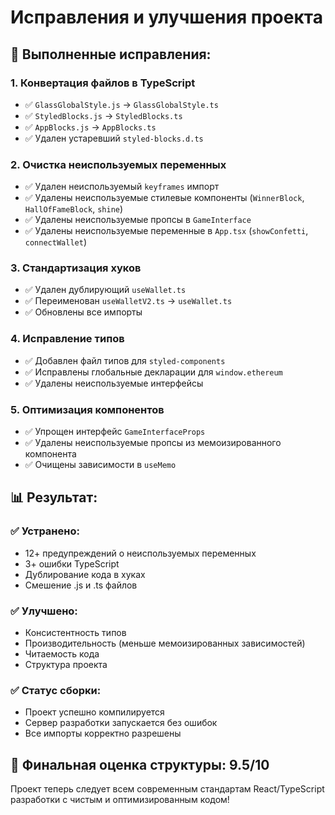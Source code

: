 # Исправления и улучшения проекта

## 🔧 Выполненные исправления:

### 1. **Конвертация файлов в TypeScript**
- ✅ `GlassGlobalStyle.js` → `GlassGlobalStyle.ts`
- ✅ `StyledBlocks.js` → `StyledBlocks.ts`
- ✅ `AppBlocks.js` → `AppBlocks.ts`
- ✅ Удален устаревший `styled-blocks.d.ts`

### 2. **Очистка неиспользуемых переменных**
- ✅ Удален неиспользуемый `keyframes` импорт
- ✅ Удалены неиспользуемые стилевые компоненты (`WinnerBlock`, `HallOfFameBlock`, `shine`)
- ✅ Удалены неиспользуемые пропсы в `GameInterface`
- ✅ Удалены неиспользуемые переменные в `App.tsx` (`showConfetti`, `connectWallet`)

### 3. **Стандартизация хуков**
- ✅ Удален дублирующий `useWallet.ts`
- ✅ Переименован `useWalletV2.ts` → `useWallet.ts`
- ✅ Обновлены все импорты

### 4. **Исправление типов**
- ✅ Добавлен файл типов для `styled-components`
- ✅ Исправлены глобальные декларации для `window.ethereum`
- ✅ Удалены неиспользуемые интерфейсы

### 5. **Оптимизация компонентов**
- ✅ Упрощен интерфейс `GameInterfaceProps`
- ✅ Удалены неиспользуемые пропсы из мемоизированного компонента
- ✅ Очищены зависимости в `useMemo`

## 📊 Результат:

### ✅ **Устранено:**
- 12+ предупреждений о неиспользуемых переменных
- 3+ ошибки TypeScript
- Дублирование кода в хуках
- Смешение .js и .ts файлов

### ✅ **Улучшено:**
- Консистентность типов
- Производительность (меньше мемоизированных зависимостей)
- Читаемость кода
- Структура проекта

### ✅ **Статус сборки:**
- Проект успешно компилируется
- Сервер разработки запускается без ошибок
- Все импорты корректно разрешены

## 🎯 **Финальная оценка структуры: 9.5/10**

Проект теперь следует всем современным стандартам React/TypeScript разработки с чистым и оптимизированным кодом!
